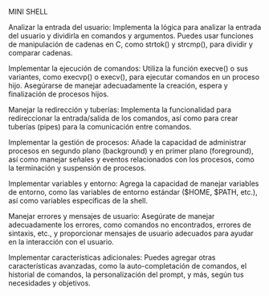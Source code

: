 



MINI SHELL 


Analizar la entrada del usuario: Implementa la lógica para analizar la entrada del usuario y dividirla en comandos y argumentos. Puedes usar funciones de manipulación de cadenas en C,
 como strtok() y strcmp(), para dividir y comparar cadenas.

Implementar la ejecución de comandos: Utiliza la función execve() o sus variantes, como execvp() o execv(), para ejecutar comandos en un proceso hijo. 
Asegúrarse de manejar adecuadamente la creación, espera y finalización de procesos hijos.

Manejar la redirección y tuberías: Implementa la funcionalidad para redireccionar la entrada/salida de los comandos, así como para crear tuberías (pipes) para la comunicación entre comandos.

Implementar la gestión de procesos: Añade la capacidad de administrar procesos en segundo plano (background) y en primer plano (foreground),
 así como manejar señales y eventos relacionados con los procesos, como la terminación y suspensión de procesos.

Implementar variables y entorno: Agrega la capacidad de manejar variables de entorno, como las variables de entorno estándar ($HOME, $PATH, etc.), así como variables específicas de la shell.

Manejar errores y mensajes de usuario: Asegúrate de manejar adecuadamente los errores, como comandos no encontrados, errores de sintaxis, etc.,
 y proporcionar mensajes de usuario adecuados para ayudar en la interacción con el usuario.

Implementar características adicionales: Puedes agregar otras características avanzadas, como la auto-completación de comandos, el historial de comandos,
 la personalización del prompt, y más, según tus necesidades y objetivos.

